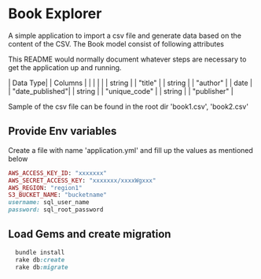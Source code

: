# Book Explorer

A simple application to import a csv file and generate data based on the content of the CSV.
The Book model consist of following attributes

This README would normally document whatever steps are necessary to get the
application up and running.

  | Data Type| | Columns         |
  |          | |                 |
  | string   | | "title"         |
  | string   | | "author"        |
  | date     | | "date_published"|
  | string   | | "unique_code"   |
  | string   | | "publisher"     |

Sample of the csv file can be found in the root dir 'book1.csv', 'book2.csv'

## Provide Env variables
Create a file with name 'application.yml' and fill up the values as mentioned below
```ruby
AWS_ACCESS_KEY_ID: "xxxxxxx"
AWS_SECRET_ACCESS_KEY: "xxxxxxx/xxxxWgxxx"
AWS_REGION: "region1"
S3_BUCKET_NAME: "bucketname"
username: sql_user_name
password: sql_root_password
```

## Load Gems and create migration

```ruby
  bundle install
  rake db:create
  rake db:migrate
```
